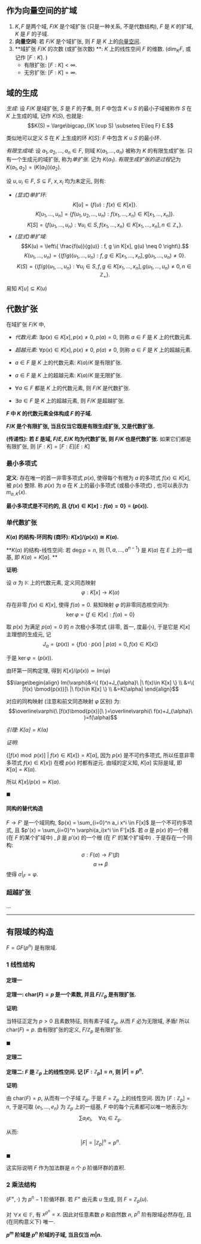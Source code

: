 ## 作为向量空间的扩域

1. $K, F$ 是两个域, $F/K$ 是个域扩张 (只是一种关系, 不是代数结构), $F$ 是 $K$ 的扩域, $K$ 是 $F$ 的子域. 
2. **向量空间**: 若 $F/K$ 是个域扩张, 则 $F$ 是 $K$ 上的[向量空间](Math/线性代数/向量空间/向量空间.md). 
3. **域扩张 $F/K$ 的次数 (或扩张次数) **: $K$ 上的线性空间 $F$ 的维数.  ($\dim_K F$, 或记作 $[F : K]$. ) 
	- 有限扩张: $[F : K] < \infty$. 
	- 无穷扩张: $[F : K] = \infty$. 

## 域的生成

*生成*: 设 $F/K$ 是域扩张, $S$ 是 $F$ 的子集, 则 $F$ 中包含 $K \cup S$ 的最小子域被称作 $S$ 在 $K$ 上生成的域, 记作 $K(S)$, 也就是: 
   $$K(S) = \large\bigcap_{(K \cup S) \subseteq E\leq F} E.$$

类似地可以定义 $S$ 在 $K$ 上生成的环 $K[S]$: $F$ 中包含 $K \cup S$ 的最小环. 

*有限生成域*: 设 $a_1, a_2, \dots, a_n \in F$, 则域 $K(a_1, \dots, a_n)$ 被称为 $K$ 的有限生成扩张. 只有一个生成元的域扩张, 称为*单扩张*. 记为 $K(a_{1})$. *有限生成扩张的逆过程*记为 $K(a_1, a_2) = (K(a_1))(a_2)$. 

设 $u, u_i \in F$, $S \subseteq F$, $x, x_i$ 均为未定元, 则有: 
- *(显式)单扩环*: 
   $$K[u] = \{f(u) : f(x) \in K[x]\}.$$
   $$K[u_1, \dots, u_n] = \{f(u_1,u_{2}, \dots, u_n) : f(x_1, \dots, x_n) \in K[x_1, \dots, x_n]\}.$$
   $$K[S] = \{f(u_1, \dots, u_n) : \forall u_i \in S, f(x_1, \dots, x_n) \in K[x_1, \dots, x_n],n\in\mathbb{Z_{+}}\}.$$
- *(显式)单扩域*: 
   $$K(u) = \left\{ \frac{f(u)}{g(u)} : f, g \in K[x], g(u) \neq 0 \right\}.$$
   $$K(u_1, \dots, u_n) = \left\{ (f/g){(u_1, \dots, u_n)}: f, g \in K[x_1, \dots, x_n], g(u_1, \dots, u_n) \neq 0 \right\}.$$
   $$K(S) = \left\{ (f/g){(u_1, \dots, u_n)} : \forall u_i \in S, f, g \in K[x_1, \dots, x_n], g(u_1, \dots, u_n) \neq 0,n\in\mathbb{Z}_{+} \right\}.$$

易知 ${} K[u]\subseteq K(u) {}$

## 代数扩张

在域扩张 $F/K$ 中, 
- *代数元素*: $\exists p(x)\in K[x], p(x)\neq 0$, $p(a)=0$, 则称 $a\in F$ 是 $K$ 上的代数元素.
- *超越元素*: ${} \forall p(x)\in K[x], p(x)\neq 0 {}$, $p(a)\neq 0$, 则称 $a\in F$ 是 $K$ 上的超越元素.

- $a \in F$ 是 $K$ 上的代数元素: $K(a)/K$ 是有限扩张. 
- $a \in F$ 是 $K$ 上的超越元素: $K(a)/K$ 是无限扩张. 
- $\forall a\in F$ 都是 $K$ 上的代数元素, 则 $F/K$ 是代数扩张.
- $\exists a\in F$ 是 $K$ 上的超越元素, 则 $F/K$ 是超越扩张.

**$F$ 中 $K$ 的代数元素全体构成 $F$ 的子域.**

**$F/K$ 是个有限扩张, 当且仅当它既是有限生成扩张, 又是代数扩张.**

**(传递性): 若 $E$ 是域, $F/E,E/K$ 均为代数扩张, 则 $F/K$ 也是代数扩张.** 如果它们都是有限扩张, 则 $[F:K]=[F:E][E:K]$

### 最小多项式

**定义**: 存在唯一的首一非零多项式 $p(x)$, 使得每个有根为 $a$ 的多项式 $f(x) \in K[x]$, 被 $p(x)$ 整除. 称 $p(x)$ 为 $a$ 在 $K$ 上的最小多项式 (或极小多项式) , 也可以表示为 $m_{a,K}(x)$.

**最小多项式是不可约的, 且 $\{f(x) \in K[x] : f(a) = 0\}\equiv (p(x))$.**

### 单代数扩张

**$K(a)$ 的结构-环同构 (商环): $K[x]/(p(x)) \cong K(a)$.**

**$K(a)$ 的结构-线性空间: 若 $\deg p = n$, 则 $\{1, a, \ldots, a^{n-1}\}$ 是 $K(a)$ 在 $E$ 上的一组基, 即 $K(a) = K[a]$. **

**证明**:

设 $\alpha$ 为 $\mathbb{K}$ 上的代数元素, 定义同态映射 $$\varphi:K[x]\to K(\alpha)$$

存在非零 $f(x)\in K[x]$, 使得 ${} f(\alpha)=0$. 易知映射 $\varphi$ 的非零同态核空间为: $$\ker\varphi=\{ f\in K[x]:f(\alpha)=0 \}$$

取 $p(x)$ 为满足 $p(\alpha)=0$ 的 $n$ 次极小多项式 (非零, 首一, 度最小), 于是它是 $K[x]$ 主理想的生成元, 记 $$J_{\alpha}=(p(x))=\left\{ f(x)\cdot p(x)\ |\ p(\alpha)=0,f(x)\in K[x] \right\}$$

于是 $\ker\varphi=(p(x))$.

由环第一同构定理, 得到 $K[x]/(p(x))\simeq Im(\varphi)$

$$\large\begin{align}
Im(\varphi)&=\{ f(x)+J_{\alpha}\ |\ f(x)\in K[x] \} \\
&=\{ [f(x) \bmod{p(x)}]\ |\ f(x)\in K[x] \} \\
&=K[\alpha]
\end{align}$$

对应的同构映射 (注意和前文同态映射 $\varphi$ 区别) 为: $$\overline\varphi(\ [f(x)\bmod{p(x)}]\ )=\overline\varphi(\ f(x)+J_{\alpha}\ )=f(\alpha)$$

*引理: $K[\alpha]=K(\alpha)$* 

*证明*: 

$\{ [f(x) \bmod{p(x)}]\ |\ f(x)\in K[x] \}=K[\alpha]$, 因为 $p(x)$ 是不可约多项式, 所以任意非零多项式 $f(x)\in K[x])$ 在模 $p(x)$ 时都有逆元. 由域的定义知, $K[\alpha]$ 实际是域, 即 ${} K[\alpha]=K(\alpha) {}$.

所以 $K[x]/p(x)\simeq K(\alpha)$.

$\blacksquare$

#### 同构的替代构造

$F \to F'$ 是一个域同构, $p(x) = \sum_{i=0}^n a_i x^i \in F[x]$ 是一个不可约多项式, 且 $p'(x) = \sum_{i=0}^n \varphi(a_i)x^i \in F'[x]$. 若 $\alpha$ 是 $p(x)$ 的一个根 (在 $F$ 的某个扩域中) , $\beta$ 是 $p'(x)$ 的一个根 (在 $F'$ 的某个扩域中) . 于是存在一个同构: 
     $$\sigma : F(a) \to F'(\beta)$$
     $$\alpha \mapsto \beta$$
     使得 $\sigma|_{F} = \varphi$. 
     
### 超越扩张

...

***

## 有限域的构造

$F=GF(p^{n})$ 是有限域.

### 1 线性结构

#### 定理一

**定理一: $\text{char}(F) = p$ 是一个素数, 并且 $F / \mathbb{Z}_p$ 是有限扩张.**

**证明**: 

当特征正定为 $p > 0$ 且素数特征, 则有素子域 $\mathbb{Z}_p$, 从而 $F$ 必为无限域, 矛盾! 所以 $\text{char}(F) = p$. 由有限扩张的定义, $F / \mathbb{Z}_p$ 是有限扩张.

${} \blacksquare {}$

#### 定理二

**定理二: $F$ 是 $\mathbb{Z}_p$ 上的线性空间. 记 $[F : \mathbb{Z}_p] = n$, 则 $|F| = p^n$.**

**证明**: 

由 $\text{char}(F) = p$, 从而有一个子域 $\mathbb{Z}_p$. 于是 $F = \mathbb{Z}_p$ 上的线性空间. 因为 $[F : \mathbb{Z}_p] = n$, 于是可取 $\{e_1, \ldots, e_n\}$ 为 $\mathbb{Z}_p$ 上的一组基, $F$ 中的每个元素都可以唯一地表示为: 
$$\sum a_i e_i, \quad \forall a_i \in \mathbb{Z}_p.$$

从而: 
$$|F| = |\mathbb{Z}_p|^n = p^n.$$

${} \blacksquare {}$

这实际说明 $F$ 作为加法群是 $n$ 个 $p$ 阶循环群的直积.

### 2 乘法结构

$(F^\times, \cdot)$ 为 $p^{n} - 1$ 阶循环群. 若 $F^\times$ 由元素 $u$ 生成, 则 $F = \mathbb{Z}_p(u)$. 

对 $\forall x\in \mathbb{F}$, 有 $x^{p^{n}}=x$. 因此对任意素数 $p$ 和自然数 $n$, $p^{n}$ 阶有限域必然存在, 且 (在同构意义下) 唯一. 

**$p^m$ 阶域是 $p^n$ 阶域的子域, 当且仅当 $m | n$.**
